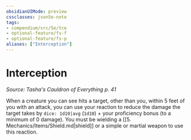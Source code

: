 ```yaml
---
obsidianUIMode: preview
cssclasses: json5e-note
tags:
- compendium/src/5e/tce
- optional-feature/fs-f
- optional-feature/fs-p
aliases: ["Interception"]
---
```

# Interception
*Source: Tasha's Cauldron of Everything p. 41* 

When a creature you can see hits a target, other than you, within 5 feet of you with an attack, you can use your reaction to reduce the damage the target takes by `dice: 1d10|avg` (`1d10`) + your proficiency bonus (to a minimum of 0 damage). You must be wielding a [[5. Mechanics/Items/Shield.md\|shield]] or a simple or martial weapon to use this reaction.